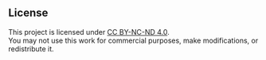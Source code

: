 ## License
This project is licensed under [CC BY-NC-ND 4.0](https://creativecommons.org/licenses/by-nc-nd/4.0/).  
You may not use this work for commercial purposes, make modifications, or redistribute it.

